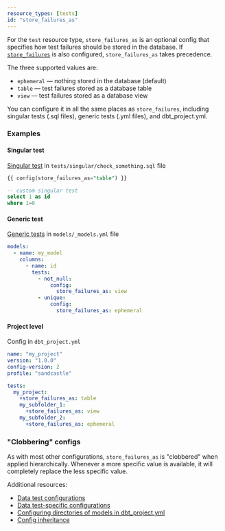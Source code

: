 ```yaml
---
resource_types: [tests]
id: "store_failures_as"
---
```


For the `test` resource type, `store_failures_as` is an optional config that specifies how test failures should be stored in the database. If [`store_failures`](/reference/resource-configs/store_failures) is also configured, `store_failures_as` takes precedence. 

The three supported values are:

- `ephemeral` &mdash; nothing stored in the database (default)
- `table` &mdash; test failures stored as a database table
- `view` &mdash; test failures stored as a database view

You can configure it in all the same places as `store_failures`, including singular tests (.sql files), generic tests (.yml files), and dbt_project.yml.

### Examples

#### Singular test

[Singular test](https://docs.getdbt.com/docs/build/tests#singular-data-tests) in `tests/singular/check_something.sql` file

```sql
{{ config(store_failures_as="table") }}

-- custom singular test
select 1 as id
where 1=0
```

#### Generic test

[Generic tests](https://docs.getdbt.com/docs/build/tests#generic-data-tests) in `models/_models.yml` file

```yaml
models:
  - name: my_model
    columns:
      - name: id
        tests:
          - not_null:
              config:
                store_failures_as: view
          - unique:
              config:
                store_failures_as: ephemeral
```

#### Project level

Config in `dbt_project.yml`

```yaml
name: "my_project"
version: "1.0.0"
config-version: 2
profile: "sandcastle"

tests:
  my_project:
    +store_failures_as: table
    my_subfolder_1:
      +store_failures_as: view
    my_subfolder_2:
      +store_failures_as: ephemeral
```

### "Clobbering" configs

As with most other configurations, `store_failures_as` is "clobbered" when applied hierarchically. Whenever a more specific value is available, it will completely replace the less specific value.

Additional resources: 

- [Data test configurations](/reference/data-test-configs#related-documentation)
- [Data test-specific configurations](/reference/data-test-configs#test-data-specific-configurations)
- [Configuring directories of models in dbt_project.yml](/reference/model-configs#configuring-directories-of-models-in-dbt_projectyml)
- [Config inheritance](/reference/configs-and-properties#config-inheritance)